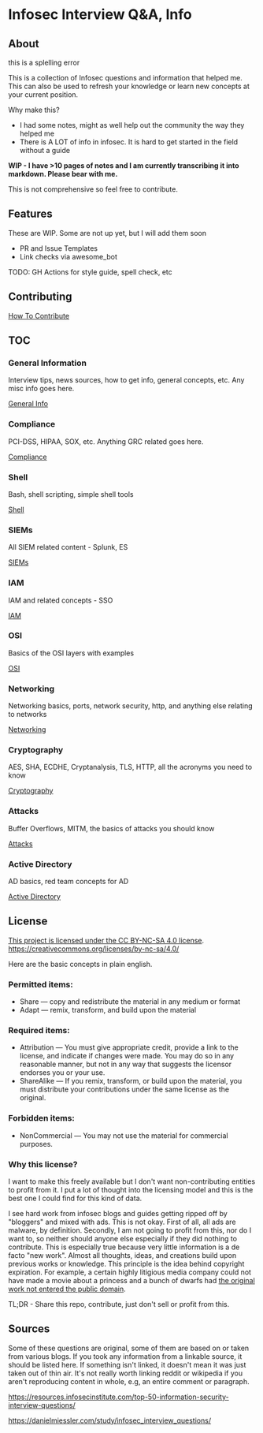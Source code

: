 # Infosec Interview Q&A, Info

## About

this is a splelling error

This is a collection of Infosec questions and information that helped me. This can also be used to refresh your knowledge or learn new concepts at your current position.

Why make this?

* I had some notes, might as well help out the community the way they helped me
* There is A LOT of info in infosec. It is hard to get started in the field without a guide

**WIP - I have >10 pages of notes and I am currently transcribing it into markdown. Please bear with me.**

This is not comprehensive so feel free to contribute.

## Features
These are WIP. Some are not up yet, but I will add them soon

* PR and Issue Templates 
* Link checks via awesome_bot

TODO: GH Actions for style guide, spell check, etc


## Contributing

[How To Contribute](CONTRIBUTING.md)

## TOC

### General Information
Interview tips, news sources, how to get info, general concepts, etc. Any misc info goes here.

[General Info](Info/general_info.md)

### Compliance
PCI-DSS, HIPAA, SOX, etc. Anything GRC related goes here.

[Compliance](Info/compliance.md)

### Shell
Bash, shell scripting, simple shell tools

[Shell](Info/Shell.md)

### SIEMs
All SIEM related content - Splunk, ES

[SIEMs](Info/siem.md)

### IAM
IAM and related concepts - SSO

[IAM](Info/iam.md)

### OSI
Basics of the OSI layers with examples

[OSI](Info/OSI.md)

### Networking
Networking basics, ports, network security, http, and anything else relating to networks

[Networking](Info/Networking.md)

### Cryptography
AES, SHA, ECDHE, Cryptanalysis, TLS, HTTP, all the acronyms you need to know

[Cryptography](Info/Cryptography.md)

### Attacks
Buffer Overflows, MITM, the basics of attacks you should know

[Attacks](Info/Attacks.md)

### Active Directory
AD basics, red team concepts for AD

[Active Directory](Info/Active_directory_.md)

## License

[This project is licensed under the CC BY-NC-SA 4.0 license](license.md). 
https://creativecommons.org/licenses/by-nc-sa/4.0/

Here are the basic concepts in plain english.

### Permitted items:

* Share — copy and redistribute the material in any medium or format
* Adapt — remix, transform, and build upon the material 

### Required items:

* Attribution — You must give appropriate credit, provide a link to the license, and indicate if changes were made. You may do so in any reasonable manner, but not in any way that suggests the licensor endorses you or your use. 
* ShareAlike — If you remix, transform, or build upon the material, you must distribute your contributions under the same license as the original. 

### Forbidden items:

* NonCommercial — You may not use the material for commercial purposes. 

### Why this license?

I want to make this freely available but I don't want non-contributing entities to profit from it. I put a lot of thought into the licensing model and this is the best one I could find for this kind of data. 

I see hard work from infosec blogs and guides getting ripped off by "bloggers" and mixed with ads. This is not okay. First of all, all ads are malware, by definition. Secondly, I am not going to profit from this, nor do I want to, so neither should anyone else especially if they did nothing to contribute. This is especially true because very little information is a de facto "new work". Almost all thoughts, ideas, and creations build upon previous works or knowledge. This principle is the idea behind copyright expiration. For example, a certain highly litigious media company could not have made a movie about a princess and a bunch of dwarfs had [the original work not entered the public domain](https://en.wikipedia.org/wiki/Snow_White). 

TL;DR - Share this repo, contribute, just don't sell or profit from this.

## Sources
Some of these questions are original, some of them are based on or taken from various blogs. If you took any information from a linkable source, it should be listed here. If something isn't linked, it doesn't mean it was just taken out of thin air. It's not really worth linking reddit or wikipedia if you aren't reproducing content in whole, e.g, an entire comment or paragraph.

https://resources.infosecinstitute.com/top-50-information-security-interview-questions/

https://danielmiessler.com/study/infosec_interview_questions/